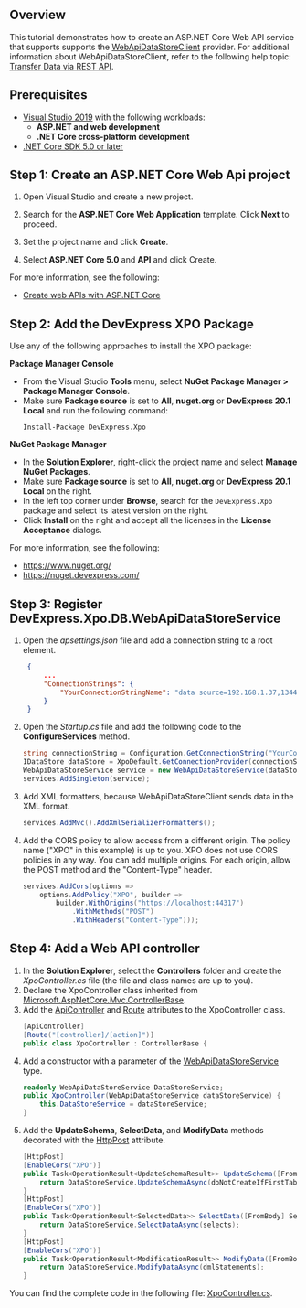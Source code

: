 ## Overview

This tutorial demonstrates how to create an ASP.NET Core Web API service that supports supports the [WebApiDataStoreClient](http://docs.devexpress.com/XPO/DevExpress.Xpo.DB.WebApiDataStoreClient) provider. For additional information about WebApiDataStoreClient, refer to the following help topic: [Transfer Data via REST API](http://docs.devexpress.com/XPO/402182/connect-to-a-data-store/transfer-data-via-rest-api).

## Prerequisites

* [Visual Studio 2019](https://visualstudio.microsoft.com/vs/) with the following workloads:
  * **ASP.NET and web development**
  * **.NET Core cross-platform development**
* [.NET Core SDK 5.0 or later](https://www.microsoft.com/net/download/all)

## Step 1: Create an ASP.NET Core Web Api project

1. Open Visual Studio and create a new project.

2. Search for the **ASP.NET Core Web Application** template. Click **Next** to proceed.

3. Set the project name and click **Create**.

4. Select **ASP.NET Core 5.0** and **API** and click Create.

For more information, see the following:

  * [Create web APIs with ASP.NET Core](https://docs.microsoft.com/en-us/aspnet/core/web-api)
  
## Step 2: Add the DevExpress XPO Package

Use any of the following approaches to install the XPO package:

**Package Manager Console**

* From the Visual Studio **Tools** menu, select **NuGet Package Manager > Package Manager Console**.
* Make sure **Package source** is set to **All**, **nuget.org** or **DevExpress 20.1 Local** and run the following command: 
    ```console
  Install-Package DevExpress.Xpo
  ```

**NuGet Package Manager**

* In the **Solution Explorer**, right-click the project name and select **Manage NuGet Packages**.
* Make sure **Package source** is set to **All**, **nuget.org** or **DevExpress 20.1 Local** on the right.
* In the left top corner under **Browse**, search for the `DevExpress.Xpo` package and select its latest version on the right.
* Click **Install** on the right and accept all the licenses in the **License Acceptance** dialogs.    

For more information, see the following:

  * https://www.nuget.org/
  * https://nuget.devexpress.com/

## Step 3: Register DevExpress.Xpo.DB.WebApiDataStoreService

1. Open the *apsettings.json* file and add a connection string to a root element.
   ```json
    {
        ...
        "ConnectionStrings": {
            "YourConnectionStringName": "data source=192.168.1.37,1344;initial catalog=DxSample;user id=sa;password=dx"
        } 
    }
    ```
2. Open the *Startup.cs* file and add the following code to the **ConfigureServices** method.
    ```cs
    string connectionString = Configuration.GetConnectionString("YourConnectionStringName");
    IDataStore dataStore = XpoDefault.GetConnectionProvider(connectionString, AutoCreateOption.SchemaAlreadyExists);
    WebApiDataStoreService service = new WebApiDataStoreService(dataStore);
    services.AddSingleton(service);
    ```
3. Add XML formatters, because WebApiDataStoreClient sends data in the XML format.
    ```cs
    services.AddMvc().AddXmlSerializerFormatters();
    ```
3. Add the CORS policy to allow access from a different origin. The policy name ("XPO" in this example) is up to you. XPO does not use CORS policies in any way. You can add multiple origins. For each origin, allow the POST method and the "Content-Type" header.
    ```cs
    services.AddCors(options =>
        options.AddPolicy("XPO", builder =>
            builder.WithOrigins("https://localhost:44317")
                .WithMethods("POST")
                .WithHeaders("Content-Type")));
    ```

## Step 4: Add a Web API controller

1. In the **Solution Explorer**, select the **Controllers** folder and create the *XpoController.cs* file (the file and class names are up to you).
2. Declare the XpoController class inherited from [Microsoft.AspNetCore.Mvc.ControllerBase](https://docs.microsoft.com/en-us/dotnet/api/microsoft.aspnetcore.mvc.controllerbase).
3. Add the [ApiController](https://docs.microsoft.com/en-us/dotnet/api/microsoft.aspnetcore.mvc.apicontrollerattribute) and [Route](https://docs.microsoft.com/en-us/dotnet/api/microsoft.aspnetcore.mvc.routeattribute) attributes to the XpoController class.
    ```cs
    [ApiController]
    [Route("[controller]/[action]")]
    public class XpoController : ControllerBase {
    ```
4. Add a constructor with a parameter of the [WebApiDataStoreService](http://docs.devexpress.com/XPO/DevExpress.Xpo.DB.WebApiDataStoreService) type.
    ```cs
    readonly WebApiDataStoreService DataStoreService;
    public XpoController(WebApiDataStoreService dataStoreService) {
        this.DataStoreService = dataStoreService;
    }
    ```
5. Add the **UpdateSchema**, **SelectData**, and **ModifyData** methods decorated with the [HttpPost](https://docs.microsoft.com/en-us/dotnet/api/microsoft.aspnetcore.mvc.httppostattribute) attribute.
    ```cs
    [HttpPost]
    [EnableCors("XPO")]
    public Task<OperationResult<UpdateSchemaResult>> UpdateSchema([FromQuery] bool doNotCreateIfFirstTableNotExist, [FromBody] DBTable[] tables) {
        return DataStoreService.UpdateSchemaAsync(doNotCreateIfFirstTableNotExist, tables);
    }
    [HttpPost]
    [EnableCors("XPO")]
    public Task<OperationResult<SelectedData>> SelectData([FromBody] SelectStatement[] selects) {
        return DataStoreService.SelectDataAsync(selects);
    }
    [HttpPost]
    [EnableCors("XPO")]
    public Task<OperationResult<ModificationResult>> ModifyData([FromBody] ModificationStatement[] dmlStatements) {
        return DataStoreService.ModifyDataAsync(dmlStatements);
    }
    ```
You can find the complete code in the following file: [XpoController.cs](https://github.com/DevExpress/XPO/blob/master/Tutorials/ASP.NET/WebApi/CS/Controllers/XpoController.cs).